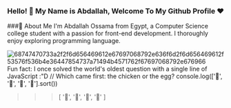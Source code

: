 ### Hello! 👋 My Name is Abdallah, Welcome To My Github Profile ♥

###🚀 About Me
I'm Abdallah Ossama from Egypt, a Computer Science college student with a passion for front-end development. I thoroughly enjoy exploring programming language.

![68747470733a2f2f6d656469612e67697068792e636f6d2f6d656469612f53576f536b4e36447854737a71494b4571762f67697068792e676966](https://github.com/Abdallahossama/Abdallahossama/assets/125943489/72796cf6-b494-41a1-84f0-40460c335a47)
Fun fact: I once solved the world's oldest question with a single line of JavaScript :"D
// Which came first: the chicken or the egg?
console.log(['🥚', '🐣', '🐥', '🐔'].sort())

>>> [ '🐔', '🐣', '🐥', '🥚' ]
